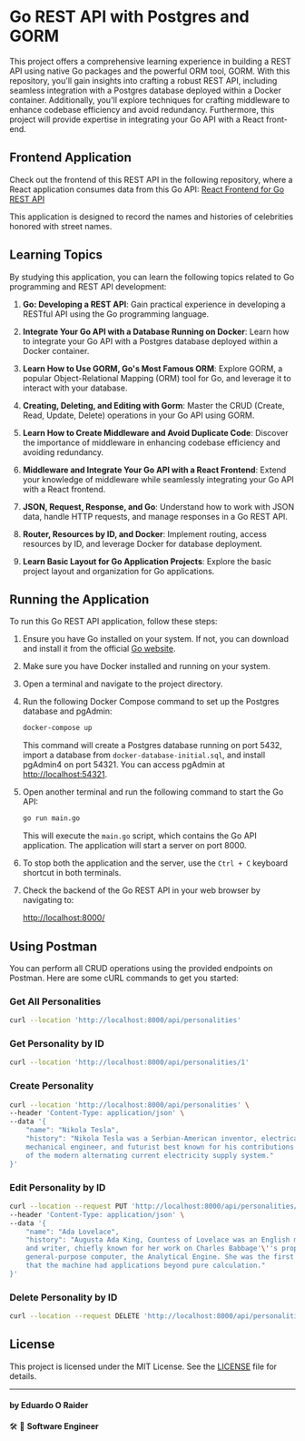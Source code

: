 # Go REST API with Postgres and GORM

This project offers a comprehensive learning experience in building a REST API using native Go packages and the powerful ORM tool, GORM. With this repository, you'll gain insights into crafting a robust REST API, including seamless integration with a Postgres database deployed within a Docker container. Additionally, you'll explore techniques for crafting middleware to enhance codebase efficiency and avoid redundancy. Furthermore, this project will provide expertise in integrating your Go API with a React front-end.

## Frontend Application

Check out the frontend of this REST API in the following repository, where a React application consumes data from this Go API: [React Frontend for Go REST API](https://github.com/eduardoraider/frontend-react-api-go-rest)

This application is designed to record the names and histories of celebrities honored with street names.

## Learning Topics

By studying this application, you can learn the following topics related to Go programming and REST API development:

1. **Go: Developing a REST API**: Gain practical experience in developing a RESTful API using the Go programming language.

2. **Integrate Your Go API with a Database Running on Docker**: Learn how to integrate your Go API with a Postgres database deployed within a Docker container.

3. **Learn How to Use GORM, Go's Most Famous ORM**: Explore GORM, a popular Object-Relational Mapping (ORM) tool for Go, and leverage it to interact with your database.

4. **Creating, Deleting, and Editing with Gorm**: Master the CRUD (Create, Read, Update, Delete) operations in your Go API using GORM.

5. **Learn How to Create Middleware and Avoid Duplicate Code**: Discover the importance of middleware in enhancing codebase efficiency and avoiding redundancy.

6. **Middleware and Integrate Your Go API with a React Frontend**: Extend your knowledge of middleware while seamlessly integrating your Go API with a React frontend.

7. **JSON, Request, Response, and Go**: Understand how to work with JSON data, handle HTTP requests, and manage responses in a Go REST API.

8. **Router, Resources by ID, and Docker**: Implement routing, access resources by ID, and leverage Docker for database deployment.

9. **Learn Basic Layout for Go Application Projects**: Explore the basic project layout and organization for Go applications.

## Running the Application

To run this Go REST API application, follow these steps:

1. Ensure you have Go installed on your system. If not, you can download and install it from the official [Go website](https://golang.org/dl/).

2. Make sure you have Docker installed and running on your system.

3. Open a terminal and navigate to the project directory.

4. Run the following Docker Compose command to set up the Postgres database and pgAdmin:

   ```bash
   docker-compose up
   ```

   This command will create a Postgres database running on port 5432, import a database from `docker-database-initial.sql`, and install pgAdmin4 on port 54321. You can access pgAdmin at [http://localhost:54321](http://localhost:54321).

5. Open another terminal and run the following command to start the Go API:

   ```bash
   go run main.go
   ```

   This will execute the `main.go` script, which contains the Go API application. The application will start a server on port 8000.

6. To stop both the application and the server, use the `Ctrl + C` keyboard shortcut in both terminals.

7. Check the backend of the Go REST API in your web browser by navigating to:

   [http://localhost:8000/](http://localhost:8000/)


## Using Postman

You can perform all CRUD operations using the provided endpoints on Postman. Here are some cURL commands to get you started:

### Get All Personalities
```bash
curl --location 'http://localhost:8000/api/personalities'
```

### Get Personality by ID
```bash
curl --location 'http://localhost:8000/api/personalities/1'
```

### Create Personality
```bash
curl --location 'http://localhost:8000/api/personalities' \
--header 'Content-Type: application/json' \
--data '{
    "name": "Nikola Tesla",
    "history": "Nikola Tesla was a Serbian-American inventor, electrical engineer, \
    mechanical engineer, and futurist best known for his contributions to the design \
    of the modern alternating current electricity supply system."
}'
```

### Edit Personality by ID
```bash
curl --location --request PUT 'http://localhost:8000/api/personalities/1' \
--header 'Content-Type: application/json' \
--data '{
    "name": "Ada Lovelace",
    "history": "Augusta Ada King, Countess of Lovelace was an English mathematician \
    and writer, chiefly known for her work on Charles Babbage'\''s proposed mechanical \
    general-purpose computer, the Analytical Engine. She was the first to recognise \
    that the machine had applications beyond pure calculation."
}'
```

### Delete Personality by ID
```bash
curl --location --request DELETE 'http://localhost:8000/api/personalities/1'
```

## License

This project is licensed under the MIT License. See the [LICENSE](LICENSE.txt) file for details.

---

#### by Eduardo O Raider
🛠 🥋 **Software Engineer**